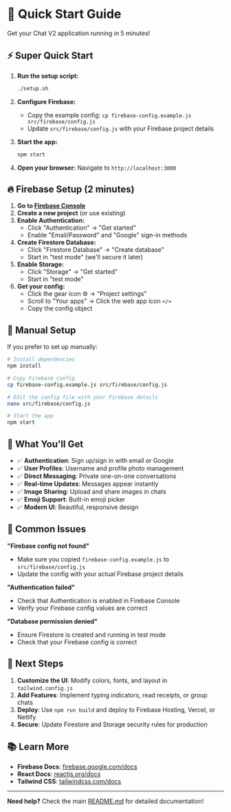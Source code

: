 # 🚀 Quick Start Guide

Get your Chat V2 application running in 5 minutes!

## ⚡ Super Quick Start

1. **Run the setup script:**
   ```bash
   ./setup.sh
   ```

2. **Configure Firebase:**
   - Copy the example config: `cp firebase-config.example.js src/firebase/config.js`
   - Update `src/firebase/config.js` with your Firebase project details

3. **Start the app:**
   ```bash
   npm start
   ```

4. **Open your browser:**
   Navigate to `http://localhost:3000`

## 🔥 Firebase Setup (2 minutes)

1. **Go to [Firebase Console](https://console.firebase.google.com/)**
2. **Create a new project** (or use existing)
3. **Enable Authentication:**
   - Click "Authentication" → "Get started"
   - Enable "Email/Password" and "Google" sign-in methods
4. **Create Firestore Database:**
   - Click "Firestore Database" → "Create database"
   - Start in "test mode" (we'll secure it later)
5. **Enable Storage:**
   - Click "Storage" → "Get started"
   - Start in "test mode"
6. **Get your config:**
   - Click the gear icon ⚙️ → "Project settings"
   - Scroll to "Your apps" → Click the web app icon `</>`
   - Copy the config object

## 📝 Manual Setup

If you prefer to set up manually:

```bash
# Install dependencies
npm install

# Copy Firebase config
cp firebase-config.example.js src/firebase/config.js

# Edit the config file with your Firebase details
nano src/firebase/config.js

# Start the app
npm start
```

## 🎯 What You'll Get

- ✅ **Authentication**: Sign up/sign in with email or Google
- ✅ **User Profiles**: Username and profile photo management
- ✅ **Direct Messaging**: Private one-on-one conversations
- ✅ **Real-time Updates**: Messages appear instantly
- ✅ **Image Sharing**: Upload and share images in chats
- ✅ **Emoji Support**: Built-in emoji picker
- ✅ **Modern UI**: Beautiful, responsive design

## 🐛 Common Issues

**"Firebase config not found"**
- Make sure you copied `firebase-config.example.js` to `src/firebase/config.js`
- Update the config with your actual Firebase project details

**"Authentication failed"**
- Check that Authentication is enabled in Firebase Console
- Verify your Firebase config values are correct

**"Database permission denied"**
- Ensure Firestore is created and running in test mode
- Check that your Firebase config is correct

## 🚀 Next Steps

1. **Customize the UI**: Modify colors, fonts, and layout in `tailwind.config.js`
2. **Add Features**: Implement typing indicators, read receipts, or group chats
3. **Deploy**: Use `npm run build` and deploy to Firebase Hosting, Vercel, or Netlify
4. **Secure**: Update Firestore and Storage security rules for production

## 📚 Learn More

- **Firebase Docs**: [firebase.google.com/docs](https://firebase.google.com/docs)
- **React Docs**: [reactjs.org/docs](https://reactjs.org/docs)
- **Tailwind CSS**: [tailwindcss.com/docs](https://tailwindcss.com/docs)

---

**Need help?** Check the main [README.md](README.md) for detailed documentation!
